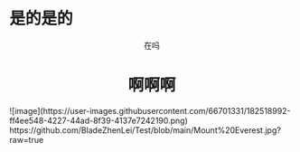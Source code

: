 # 是的是的
<p align="center">在吗</p>
<h1 align="center">啊啊啊</h1>
![image](https://user-images.githubusercontent.com/66701331/182518992-ff4ee548-4227-44ad-8f39-4137e7242190.png)
https://github.com/BladeZhenLei/Test/blob/main/Mount%20Everest.jpg?raw=true
